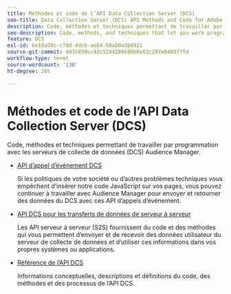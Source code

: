 ```yaml
---
title: Méthodes et code de l’API Data Collection Server (DCS)
seo-title: Data Collection Server (DCS) API Methods and Code for Adobe Audience Manager (AAM)
description: Code, méthodes et techniques permettant de travailler par programmation avec les serveurs de collecte de données (DCS) Audience Manager.
seo-description: Code, methods, and techniques that let you work programmatically with the Audience Manager Data Collection Servers (DCS).
feature: DCS
exl-id: be18a59c-c70d-4dcb-ae84-58ab0a3b8921
source-git-commit: 4d3c859cc4dc5294286680b0e63c287e0409f7fd
workflow-type: tm+mt
source-wordcount: '138'
ht-degree: 26%

---
```


# Méthodes et code de l’API Data Collection Server (DCS)

Code, méthodes et techniques permettant de travailler par programmation avec les serveurs de collecte de données (DCS) Audience Manager.

* [API d’appel d’événement DCS](/help/using/api/dcs-intro/dcs-event-calls/dcs-event-calls.md)

  Si les politiques de votre société ou d’autres problèmes techniques vous empêchent d’insérer notre code JavaScript sur vos pages, vous pouvez continuer à travailler avec Audience Manager pour envoyer et retourner des données du DCS avec ces API d’appels d’événement.

* [API DCS pour les transferts de données de serveur à serveur](/help/using/api/dcs-intro/dcs-s2s/dcs-s2s.md)

  Les API serveur à serveur (S2S) fournissent du code et des méthodes qui vous permettent d’envoyer et de recevoir des données utilisateur du serveur de collecte de données et d’utiliser ces informations dans vos propres systèmes ou applications.

* [Référence de l’API DCS](/help/using/api/dcs-intro/dcs-api-reference/dcs-api-methods.md)

  Informations conceptuelles, descriptions et définitions du code, des méthodes et des processus de l’API DCS.
